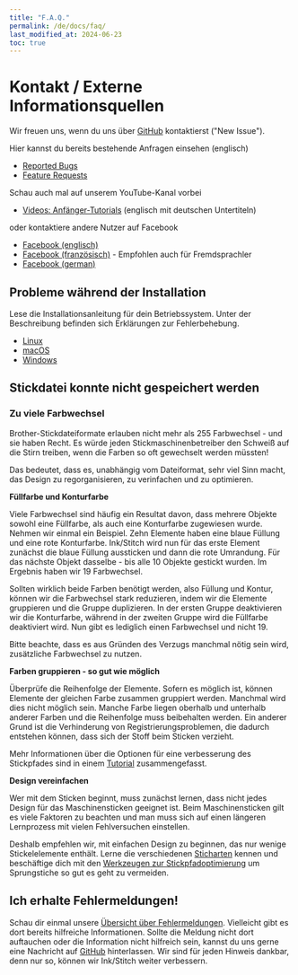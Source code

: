 ```yaml
---
title: "F.A.Q."
permalink: /de/docs/faq/
last_modified_at: 2024-06-23
toc: true
---
```

# Kontakt / Externe Informationsquellen

Wir freuen uns, wenn du uns über [GitHub](https://github.com/inkstitch/inkstitch/issues) kontaktierst ("New Issue").

Hier kannst du bereits bestehende Anfragen einsehen (englisch)

* [Reported Bugs](https://github.com/inkstitch/inkstitch/issues?q=is%3Aissue+is%3Aopen+label%3Abug)
* [Feature Requests](https://github.com/inkstitch/inkstitch/issues?q=is%3Aissue+is%3Aopen+label%3A%22feature+request%22)

Schau auch mal auf unserem YouTube-Kanal vorbei

* [Videos: Anfänger-Tutorials](/tutorials/resources/beginner-video-tutorials/) (englisch mit deutschen Untertiteln)

oder kontaktiere andere Nutzer auf Facebook

* [Facebook (englisch)](https://www.facebook.com/groups/inkstitch/)
* [Facebook (französisch)](https://www.facebook.com/groups/811488062586111/) - Empfohlen auch für Fremdsprachler
* [Facebook (german)](https://www.facebook.com/groups/inkstitchdeutsch/)

## Probleme während der Installation

Lese die Installationsanleitung für dein Betriebssystem. Unter der Beschreibung befinden sich Erklärungen zur Fehlerbehebung.

* <i class="fab fa-linux"></i> [Linux](/de/docs/install-linux/)
* <i class="fab fa-apple"></i> [macOS](/de/docs/install-macos/)
* <i class="fab fa-windows"></i> [Windows](/de/docs/install-windows/)

## Stickdatei konnte nicht gespeichert werden

### Zu viele Farbwechsel

Brother-Stickdateiformate erlauben nicht mehr als 255 Farbwechsel - und sie haben Recht.
Es würde jeden Stickmaschinenbetreiber den Schweiß auf die Stirn treiben, wenn die Farben so oft gewechselt werden müssten!

Das bedeutet, dass es, unabhängig vom Dateiformat, sehr viel Sinn macht, das Design zu regorganisieren, zu verinfachen und zu optimieren.

**Füllfarbe und Konturfarbe**

Viele Farbwechsel sind häufig ein Resultat davon, dass mehrere Objekte sowohl eine Füllfarbe, als auch eine Konturfarbe zugewiesen wurde.
Nehmen wir einmal ein Beispiel. Zehn Elemente haben eine blaue Füllung und eine rote Konturfarbe.
Ink/Stitch wird nun für das erste Element zunächst die blaue Füllung aussticken und dann die rote Umrandung.
Für das nächste Objekt dasselbe - bis alle 10 Objekte gestickt wurden. Im Ergebnis haben wir 19 Farbwechsel.

Sollten wirklich beide Farben benötigt werden, also Füllung und Kontur, können wir die Farbwechsel stark reduzieren, indem wir die Elemente gruppieren und die Gruppe duplizieren.
In der ersten Gruppe deaktivieren wir die Konturfarbe, während in der zweiten Gruppe wird die Füllfarbe deaktiviert wird. Nun gibt es lediglich einen Farbwechsel und nicht 19.

Bitte beachte, dass es aus Gründen des Verzugs manchmal nötig sein wird, zusätzliche Farbwechsel zu nutzen.

**Farben gruppieren - so gut wie möglich**

Überprüfe die Reihenfolge der Elemente. Sofern es möglich ist, können Elemente der gleichen Farbe zusammen gruppiert werden. Manchmal wird dies nicht möglich sein.
Manche Farbe liegen oberhalb und unterhalb anderer Farben und die Reihenfolge muss beibehalten werden.
Ein anderer Grund ist die Verhinderung von Registrierungsproblemen, die dadurch entstehen können, dass sich der Stoff beim Sticken verzieht.

Mehr Informationen über die Optionen für eine verbesserung des Stickpfades sind in einem [Tutorial](/de/tutorials/routing/) zusammengefasst.

**Design vereinfachen**

Wer mit dem Sticken beginnt, muss zunächst lernen, dass nicht jedes Design für das Maschinensticken geeignet ist.
Beim Maschinensticken gilt es viele Faktoren zu beachten und man muss sich auf einen längeren Lernprozess mit vielen Fehlversuchen einstellen.

Deshalb empfehlen wir, mit einfachen Design zu beginnen, das nur wenige Stickelelemente enthält.
Lerne die verschiedenen [Sticharten](/de/docs/stitch-library/) kennen und beschäftige dich mit den [Werkzeugen zur Stickpfadoptimierung](/de/tutorials/routing/) um Sprungstiche so gut es geht zu vermeiden.

## Ich erhalte Fehlermeldungen!

Schau dir einmal unsere [Übersicht über Fehlermeldungen](/de/docs/error-messages). Vielleicht gibt es dort bereits hilfreiche Informationen.
Sollte die Meldung nicht dort auftauchen oder die Information nicht hilfreich sein, kannst du uns gerne eine Nachricht auf [GitHub](https://github.com/inkstitch/inkstitch/issues) hinterlassen. Wir sind für jeden Hinweis dankbar, denn nur so, können wir Ink/Stitch weiter verbessern.
